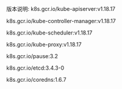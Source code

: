 版本说明:
k8s.gcr.io/kube-apiserver:v1.18.17

k8s.gcr.io/kube-controller-manager:v1.18.17

k8s.gcr.io/kube-scheduler:v1.18.17

k8s.gcr.io/kube-proxy:v1.18.17

k8s.gcr.io/pause:3.2

k8s.gcr.io/etcd:3.4.3-0

k8s.gcr.io/coredns:1.6.7
